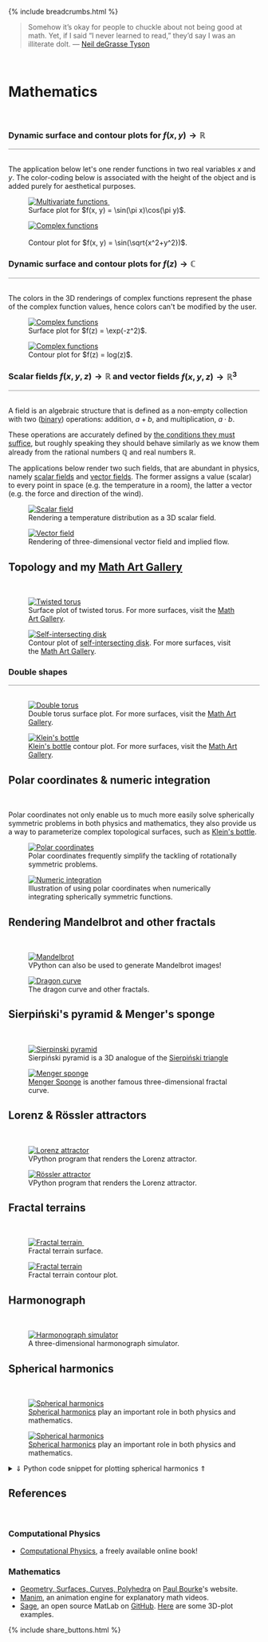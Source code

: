 {% include breadcrumbs.html %}

<blockquote>
Somehow it’s okay for people to chuckle about not being good at math. 
Yet, if I said “I never learned to read,” they’d say I was an illiterate dolt. &mdash;
<a href="https://en.wikipedia.org/wiki/Neil_deGrasse_Tyson">Neil deGrasse Tyson</a>
</blockquote><br/>

<a name="mathematics"></a>
# Mathematics
<div class="header_line"><br/></div>

<a name="multivariate_functions"></a>
### Dynamic surface and contour plots for $f(x, y) \rightarrow \mathbb{R}$
<div style="border-top: 1px solid #999999"><br/></div>

The application below let's one render functions in two real variables $x$ and $y$.
The color-coding below is associated with the height of the object and
is added purely for aesthetical purposes.

<div class="double_image">
<figure class="left_image">
  <a href="multivariate_surface_plot.html">
    <img alt="Multivariate functions" src="../images/multivariate_surface_plot.png" title="Click to animate"/>
  </a>&nbsp;&nbsp;&nbsp;
  <figcaption>Surface plot for $f(x, y) = \sin(\pi x)\cos(\pi y)$.</figcaption>
</figure>
<figure class="right_image">
  <a href="multivariate_contour_plot.html">
    <img alt="Complex functions" src="../images/multivariate_contour_plot.png" title="Click to animate"/>
  </a>
  <figcaption><br/>Contour plot for $f(x, y) = \sin(\sqrt{x^2+y^2})$.</figcaption>
</figure>
</div>
<p style="clear: both;"></p>

<a name="complex_functions"></a>
### Dynamic surface and contour plots for $f(z) \rightarrow \mathbb{C}$
<div style="border-top: 1px solid #999999"><br/></div>

The colors in the 3D renderings of complex functions represent 
the phase of the complex function values, hence colors can't be
modified by the user.

<div class="double_image">
<figure class="left_image">
  <a href="complex_surface_plot.html">
    <img alt="Complex functions" src="../images/complex_function_plot.png" title="Click to animate"/>
  </a>
  <figcaption>Surface plot for $f(z) = \exp(-z^2)$.</figcaption>
</figure>
<figure class="right_image">
  <a href="complex_contour_plot.html">
    <img alt="Complex functions" src="../images/complex_function_contour_plot.png" title="Click to animate"/>
  </a>
  <figcaption>Contour plot for $f(z) = log(z)$.</figcaption>
</figure>
</div>
<p style="clear: both;"></p>

<a name="fields"></a>
### Scalar fields $f(x, y, z) \rightarrow \mathbb{R}$ and vector fields $f(x, y, z) \rightarrow \mathbb{R}^3$
<div style="border-top: 1px solid #999999"><br/></div>

A field is an algebraic structure that is defined as a non-empty collection with two 
([binary](https://en.wikipedia.org/wiki/Binary_operation)) operations: 
addition, $a+b$, and multiplication, $a\cdot b$. 

These operations are accurately defined by 
[the conditions they must suffice](https://math.libretexts.org/Bookshelves/Analysis/Mathematical_Analysis_(Zakon)/02%3A_Real_Numbers_and_Fields/2.01%3A_Axioms_and_Basic_Definitions), 
but roughly speaking they should behave similarly as we know them already from the
rational numbers $\mathbb{Q}$ and real numbers $\mathbb{R}$.

The applications below render two such fields, that are abundant in physics, namely 
[scalar fields](https://en.wikipedia.org/wiki/Scalar_field) and [vector fields](https://en.wikipedia.org/wiki/Vector_field).
The former assigns a value (scalar) to every point in space (e.g. the temperature
in a room), the latter a vector (e.g. the force and direction of the wind).

<div class="double_image">
<figure class="left_image">
  <a href="scalar_plot.html">
    <img alt="Scalar field" src="../images/scalar_plot.png" title="Click to animate"/>
  </a>
  <figcaption>Rendering a temperature distribution as a 3D scalar field.</figcaption>
</figure>
<figure class="right_image">
  <a href="quiver_plot.html">
    <img alt="Vector field" src="../images/vector_field.png" title="Click to animate"/>
  </a>
  <figcaption>Rendering of three-dimensional vector field and implied flow.</figcaption>
</figure>
</div>
<p style="clear: both;"></p>

## Topology and my [Math Art Gallery](gallery/index.html)
<div class="header_line"><br/></div>

<div class="double_image">
<figure class="left_image">
  <a href="topology_surface_plot.html">
    <img alt="Twisted torus" src="gallery/images/twisted_torus.png" title="Click to animate"/>
  </a>
  <figcaption>Surface plot of twisted torus. For more surfaces, visit the <a href="gallery/index.html">Math Art Gallery</a>.</figcaption>
</figure>
<figure class="right_image">
  <a href="topology_contour_plot.html">
    <img alt="Self-intersecting disk" src="gallery/images/self_intersecting_disk_contour.png" title="Click to animate"/>
  </a>
  <figcaption>Contour plot of <a href="https://en.wikipedia.org/wiki/Real_projective_plane">self-intersecting disk</a>.
  For more surfaces, visit the <a href="gallery/index.html">Math Art Gallery</a>.</figcaption>
</figure>
</div>
<p style="clear: both;"></p>

### Double shapes
<div style="border-top: 1px solid #999999"><br/></div>

<div class="double_image">
<figure class="left_image">
  <a href="double_shapes_surface_plot.html">
    <img alt="Double torus" src="gallery/images/double_torus.png" title="Click to animate"/>
  </a>
  <figcaption>Double torus surface plot. For more surfaces, visit the <a href="gallery/index.html">Math Art Gallery</a>.</figcaption>
</figure>
<figure class="right_image">
  <a href="double_shapes_contour_plot.html">
    <img alt="Klein&apos;s bottle" src="gallery/images/klein_bottle_contour.png" title="Click to animate"/>
  </a>
  <figcaption><a href="https://en.wikipedia.org/wiki/Klein_bottle">Klein&apos;s bottle</a> contour plot.
  For more surfaces, visit the <a href="gallery/index.html">Math Art Gallery</a>.</figcaption>
</figure>
</div>
<p style="clear: both;"></p>

<a name="polar_coordinates"></a>
## Polar coordinates &amp; numeric integration
<div class="header_line"><br/></div>

Polar coordinates not only enable us to much more easily solve spherically symmetric problems in 
both physics and mathematics, they also provide us a way to parameterize complex topological surfaces, 
such  as [Klein&apos;s bottle](gallery/index.html#non_orientables). 


<div class="double_image">
<figure class="left_image">
  <a href="polar_coordinates.html">
    <img alt="Polar coordinates" src="../images/polar_coordinates.png" title="Click to animate"/>
  </a>
  <figcaption>Polar coordinates frequently simplify the tackling of rotationally symmetric problems.</figcaption>
</figure>
<figure class="right_image">
  <a href="integration_with_polar_coordinates.html">
    <img alt="Numeric integration" src="../images/integration_with_polar_coordinates.png" title="Click to animate"/>
  </a>
  <figcaption>Illustration of using polar coordinates when numerically integrating spherically symmetric functions.</figcaption>
</figure>
</div>
<p style="clear: both;"></p>

<a name="mandelbrot"></a>
## Rendering Mandelbrot and other fractals
<div class="header_line"><br/></div>

<div class="double_image">
<figure class="left_image">
  <a href="mandelbrot.html">
    <img alt="Mandelbrot" src="./images/mandelbrot.png" title="Click to animate"/>
  </a>
  <figcaption>VPython can also be used to generate Mandelbrot images!</figcaption>
</figure>
<figure class="right_image">
  <a href="fractals.html">
    <img alt="Dragon curve" src="./images/dragon_curve.png" title="Click to animate"/>
  </a>
  <figcaption>The dragon curve and other fractals.</figcaption>
</figure>
</div>
<p style="clear: both;"></p>


<a name="3d_fractals"></a>
## Sierpiński&apos;s pyramid &amp; Menger&apos;s sponge
<div class="header_line"><br/></div>

<div class="double_image">
<figure class="left_image">
  <a href="sierpinski.html">
    <img alt="Sierpinski pyramid" src="./images/sierpinski.png" title="Click to animate"/>
  </a>
  <figcaption>Sierpiński pyramid is a 3D analogue of the 
  <a href="https://en.wikipedia.org/wiki/Sierpi%C5%84ski_triangle">Sierpiński triangle</a></figcaption>
</figure>
<figure class="right_image">
  <a href="menger_sponge.html">
    <img alt="Menger sponge" src="./images/menger_sponge.png" title="Click to animate"/>
  </a>
  <figcaption><a href="https://en.wikipedia.org/wiki/Menger_sponge">Menger Sponge</a> 
  is another famous three-dimensional fractal curve.</figcaption>
</figure>
</div>
<p style="clear: both;"></p>


<a name="strange_attractors"></a>
## Lorenz &amp; Rössler attractors 
<div class="header_line"><br/></div>

<div class="double_image">
<figure class="left_image">
  <a href="lorenz_attractor.html">
    <img alt="Lorenz attractor" src="./images/lorenz_attractor.png" title="Click to animate"/>
  </a>
  <figcaption>VPython program that renders the Lorenz attractor.</figcaption>
</figure>
<figure class="right_image">
  <a href="roessler_attractor.html">
    <img alt="Rössler attractor" src="./images/roessler_attractor.png" title="Click to animate"/>
  </a>
  <figcaption>VPython program that renders the Lorenz attractor.</figcaption>
</figure>
</div>
<p style="clear: both;"></p>


<a name="fractal_terrains"></a>
## Fractal terrains
<div class="header_line"><br/></div>

<div class="double_image">
<figure class="left_image">
  <a href="fractal_terrain_surface.html">
    <img alt="Fractal terrain" src="images/fractal_terrain_surface.png" title="Click to animate"/>
  </a>&nbsp;&nbsp;&nbsp;
  <figcaption>Fractal terrain surface.</figcaption>
</figure>
<figure class="right_image">
  <a href="fractal_terrain_contour.html">
    <img alt="Fractal terrain" src="images/fractal_terrain_contour.png" title="Click to animate"/>
  </a>
  <figcaption>Fractal terrain contour plot.</figcaption>
</figure>
</div>
<p style="clear: both;"></p>

<a name="harmonograph"></a>
## Harmonograph
<div class="header_line"><br/></div>

<div class="double_image">
<figure class="left_image">
  <a href="harmonograph.html">
    <img alt="Harmonograph simulator" src="./images/harmonograph.png" title="Click to animate"/>
  </a>
  <figcaption>A three-dimensional harmonograph simulator.</figcaption>
</figure>
<figure class="right_image">
  <!-- RESERVED FOR FUTURE APPLICATION
    -->
</figure>
</div>
<p style="clear: both;"></p>


<a name="spherical_harmonics"></a>
## Spherical harmonics
<div class="header_line"><br/></div>


<div class="double_image">
<figure class="left_image">
  <a href="spherical_harmonics_surface_plot.html">
    <img alt="Spherical harmonics" src="gallery/images/spherical_harmonics.png" title="Click to animate"/>
  </a>
  <figcaption><a href="https://en.wikipedia.org/wiki/Spherical_harmonics">Spherical harmonics</a> 
  play an important role in both physics and mathematics.</figcaption>
</figure>
<figure class="right_image">
  <a href="spherical_harmonics_surface_plot.html">
    <img alt="Spherical harmonics" src="gallery/images/spherical_harmonic_3.png" title="Click to animate"/>
  </a>
  <figcaption><a href="https://en.wikipedia.org/wiki/Spherical_harmonics">Spherical harmonics</a> 
  play an important role in both physics and mathematics.</figcaption>
</figure>
</div>
<p style="clear: both;"></p>

<details>
  <summary><a>&dArr; Python code snippet for plotting spherical harmonics &uArr;</a></summary>

The spherical harmonic function is given by

$$\begin{cases} \rho &amp; = 4 \cos^2(2\theta)\sin^2(\phi) \\  \theta &amp; = [0, 2\pi] \\ \phi &amp; = [0, \pi]  \end{cases}$$

This can then easily be translated to the graphing software, that can also be 
seen in the mathematics section on this page:


<div class="language-python highlighter-rouge"><div class="highlight"><pre class="highlight"><code><span class="k">def</span> <span class="nf">sphere_harmonic</span><span class="p">():</span>
    <span class="n">theta</span> <span class="o">=</span> <span class="n">np</span><span class="p">.</span><span class="n">linspace</span><span class="p">(</span><span class="o">-</span><span class="mf">1.1</span> <span class="o">*</span> <span class="n">pi</span><span class="p">,</span> <span class="n">pi</span><span class="p">,</span> <span class="mi">100</span><span class="p">)</span>
    <span class="n">phi</span> <span class="o">=</span> <span class="n">np</span><span class="p">.</span><span class="n">linspace</span><span class="p">(</span><span class="mi">0</span><span class="p">,</span> <span class="n">pi</span><span class="p">,</span> <span class="mi">100</span><span class="p">)</span>
    <span class="n">U</span><span class="p">,</span> <span class="n">V</span> <span class="o">=</span> <span class="n">np</span><span class="p">.</span><span class="n">meshgrid</span><span class="p">(</span><span class="n">theta</span><span class="p">,</span> <span class="n">phi</span><span class="p">)</span><br/>
    <span class="n">R1</span> <span class="o">=</span> <span class="n">np</span><span class="p">.</span><span class="n">cos</span><span class="p">(</span><span class="n">U</span><span class="p">.</span><span class="n">multiply</span><span class="p">(</span><span class="mi">2</span><span class="p">)).</span><span class="n">multiply</span><span class="p">(</span><span class="n">np</span><span class="p">.</span><span class="n">cos</span><span class="p">(</span><span class="n">U</span><span class="p">.</span><span class="n">multiply</span><span class="p">(</span><span class="mi">2</span><span class="p">)))</span>
    <span class="n">R2</span> <span class="o">=</span> <span class="n">np</span><span class="p">.</span><span class="n">sin</span><span class="p">(</span><span class="n">V</span><span class="p">).</span><span class="n">multiply</span><span class="p">(</span><span class="n">np</span><span class="p">.</span><span class="n">sin</span><span class="p">(</span><span class="n">V</span><span class="p">))</span>
    <span class="n">R</span> <span class="o">=</span> <span class="n">R1</span><span class="p">.</span><span class="n">multiply</span><span class="p">(</span><span class="n">R2</span><span class="p">).</span><span class="n">multiply</span><span class="p">(</span><span class="mi">4</span><span class="p">)</span><br/>
    <span class="n">X</span> <span class="o">=</span> <span class="n">np</span><span class="p">.</span><span class="n">sin</span><span class="p">(</span><span class="n">U</span><span class="p">).</span><span class="n">multiply</span><span class="p">(</span><span class="n">np</span><span class="p">.</span><span class="n">cos</span><span class="p">(</span><span class="n">V</span><span class="p">)).</span><span class="n">multiply</span><span class="p">(</span><span class="n">R</span><span class="p">)</span>
    <span class="n">Y</span> <span class="o">=</span> <span class="n">np</span><span class="p">.</span><span class="n">sin</span><span class="p">(</span><span class="n">U</span><span class="p">).</span><span class="n">multiply</span><span class="p">(</span><span class="n">np</span><span class="p">.</span><span class="n">sin</span><span class="p">(</span><span class="n">V</span><span class="p">)).</span><span class="n">multiply</span><span class="p">(</span><span class="n">R</span><span class="p">)</span>
    <span class="n">Z</span> <span class="o">=</span> <span class="n">np</span><span class="p">.</span><span class="n">cos</span><span class="p">(</span><span class="n">U</span><span class="p">).</span><span class="n">multiply</span><span class="p">(</span><span class="n">R</span><span class="p">)</span>
    <span class="k">return</span> <span class="n">X</span><span class="p">,</span> <span class="n">Y</span><span class="p">,</span> <span class="n">Z</span><span class="p">,</span> <span class="bp">None</span><span class="p">,</span> <span class="bp">None</span>
</code></pre></div></div>

</details>
<p style="clear: both;"></p>


## References
<div class="header_line"><br/></div>

### Computational Physics

- [Computational Physics](https://github.com/rubinhlandau/CompPhysicsNotebooks/blob/master/CP01.ipynb), a freely available online book!

### Mathematics

- [Geometry, Surfaces, Curves, Polyhedra](https://paulbourke.net/geometry/) on 
  [Paul Bourke](https://paulbourke.net/geometry/)&apos;s website.
- [Manim](https://github.com/3b1b/manim), an animation engine for explanatory math videos.
- [Sage](https://doc.sagemath.org/html/en/index.html), an open source MatLab
  on [GitHub](https://doc.sagemath.org/html/en/index.html).
  [Here](https://doc.sagemath.org/html/en/reference/plot3d/sage/plot/plot3d/parametric_plot3d.html) 
  are some 3D-plot examples.

{% include share_buttons.html %}
